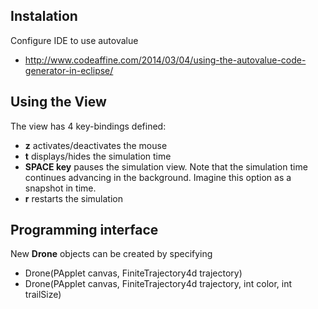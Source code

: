 ## Instalation
Configure IDE to use autovalue
- http://www.codeaffine.com/2014/03/04/using-the-autovalue-code-generator-in-eclipse/

## Using the View
The view has 4 key-bindings defined:
- **z** activates/deactivates the mouse
- **t** displays/hides the simulation time
- **SPACE key** pauses the simulation view. Note that the simulation time continues advancing in the background. Imagine this option as a snapshot in time.
- **r** restarts the simulation

## Programming interface
New **Drone** objects can be created by specifying 
- Drone(PApplet canvas, FiniteTrajectory4d trajectory)
- Drone(PApplet canvas, FiniteTrajectory4d trajectory, int color, int trailSize)

